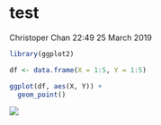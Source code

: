 test
================
Christoper Chan
22:49 25 March 2019

``` r
library(ggplot2)
```

``` r
df <- data.frame(X = 1:5, Y = 1:5)

ggplot(df, aes(X, Y)) +
  geom_point()
```

![](/home/ckc/Documents/git_projects/projects/devereux_arima/reports/test_files/figure-markdown_github/unnamed-chunk-2-1.png)
